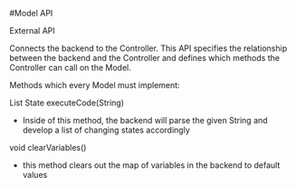 #Model API

External API

Connects the backend to the Controller. This API specifies the
relationship between the backend and the Controller and defines
which methods the Controller can call on the Model.

Methods which every Model must implement:

List State executeCode(String)
* Inside of this method, the backend will parse the given 
String and develop a list of changing states accordingly 

void clearVariables()
* this method clears out the map of variables in the
backend to default values 
